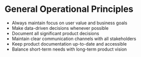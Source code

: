 # General Operational Principles

* Always maintain focus on user value and business goals
* Make data-driven decisions whenever possible
* Document all significant product decisions
* Maintain clear communication channels with all stakeholders
* Keep product documentation up-to-date and accessible
* Balance short-term needs with long-term product vision
